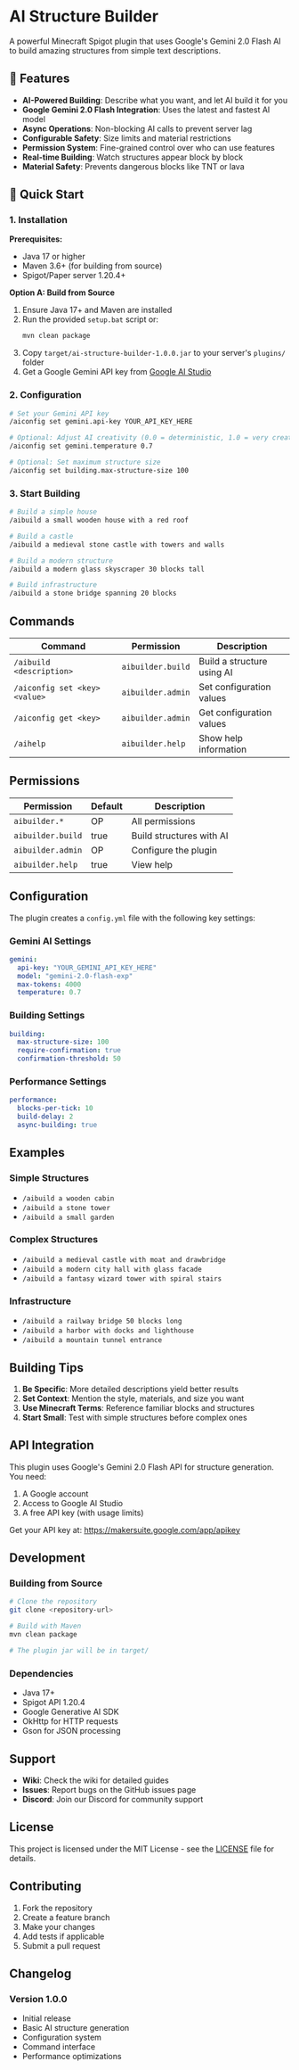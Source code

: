 # AI Structure Builder

A powerful Minecraft Spigot plugin that uses Google's Gemini 2.0 Flash AI to build amazing structures from simple text descriptions.

## 🌟 Features

- **AI-Powered Building**: Describe what you want, and let AI build it for you
- **Google Gemini 2.0 Flash Integration**: Uses the latest and fastest AI model
- **Async Operations**: Non-blocking AI calls to prevent server lag
- **Configurable Safety**: Size limits and material restrictions
- **Permission System**: Fine-grained control over who can use features
- **Real-time Building**: Watch structures appear block by block
- **Material Safety**: Prevents dangerous blocks like TNT or lava

## 🚀 Quick Start

### 1. Installation

**Prerequisites:**
- Java 17 or higher
- Maven 3.6+ (for building from source)
- Spigot/Paper server 1.20.4+

**Option A: Build from Source**
1. Ensure Java 17+ and Maven are installed
2. Run the provided `setup.bat` script or:
   ```bash
   mvn clean package
   ```
3. Copy `target/ai-structure-builder-1.0.0.jar` to your server's `plugins/` folder
4. Get a Google Gemini API key from [Google AI Studio](https://makersuite.google.com/app/apikey)

### 2. Configuration

```bash
# Set your Gemini API key
/aiconfig set gemini.api-key YOUR_API_KEY_HERE

# Optional: Adjust AI creativity (0.0 = deterministic, 1.0 = very creative)
/aiconfig set gemini.temperature 0.7

# Optional: Set maximum structure size
/aiconfig set building.max-structure-size 100
```

### 3. Start Building

```bash
# Build a simple house
/aibuild a small wooden house with a red roof

# Build a castle
/aibuild a medieval stone castle with towers and walls

# Build a modern structure
/aibuild a modern glass skyscraper 30 blocks tall

# Build infrastructure
/aibuild a stone bridge spanning 20 blocks
```

## Commands

| Command | Permission | Description |
|---------|------------|-------------|
| `/aibuild <description>` | `aibuilder.build` | Build a structure using AI |
| `/aiconfig set <key> <value>` | `aibuilder.admin` | Set configuration values |
| `/aiconfig get <key>` | `aibuilder.admin` | Get configuration values |
| `/aihelp` | `aibuilder.help` | Show help information |

## Permissions

| Permission | Default | Description |
|------------|---------|-------------|
| `aibuilder.*` | OP | All permissions |
| `aibuilder.build` | true | Build structures with AI |
| `aibuilder.admin` | OP | Configure the plugin |
| `aibuilder.help` | true | View help |

## Configuration

The plugin creates a `config.yml` file with the following key settings:

### Gemini AI Settings
```yaml
gemini:
  api-key: "YOUR_GEMINI_API_KEY_HERE"
  model: "gemini-2.0-flash-exp"
  max-tokens: 4000
  temperature: 0.7
```

### Building Settings
```yaml
building:
  max-structure-size: 100
  require-confirmation: true
  confirmation-threshold: 50
```

### Performance Settings
```yaml
performance:
  blocks-per-tick: 10
  build-delay: 2
  async-building: true
```

## Examples

### Simple Structures
- `/aibuild a wooden cabin`
- `/aibuild a stone tower`
- `/aibuild a small garden`

### Complex Structures
- `/aibuild a medieval castle with moat and drawbridge`
- `/aibuild a modern city hall with glass facade`
- `/aibuild a fantasy wizard tower with spiral stairs`

### Infrastructure
- `/aibuild a railway bridge 50 blocks long`
- `/aibuild a harbor with docks and lighthouse`
- `/aibuild a mountain tunnel entrance`

## Building Tips

1. **Be Specific**: More detailed descriptions yield better results
2. **Set Context**: Mention the style, materials, and size you want
3. **Use Minecraft Terms**: Reference familiar blocks and structures
4. **Start Small**: Test with simple structures before complex ones

## API Integration

This plugin uses Google's Gemini 2.0 Flash API for structure generation. You need:

1. A Google account
2. Access to Google AI Studio
3. A free API key (with usage limits)

Get your API key at: https://makersuite.google.com/app/apikey

## Development

### Building from Source

```bash
# Clone the repository
git clone <repository-url>

# Build with Maven
mvn clean package

# The plugin jar will be in target/
```

### Dependencies

- Java 17+
- Spigot API 1.20.4
- Google Generative AI SDK
- OkHttp for HTTP requests
- Gson for JSON processing

## Support

- **Wiki**: Check the wiki for detailed guides
- **Issues**: Report bugs on the GitHub issues page
- **Discord**: Join our Discord for community support

## License

This project is licensed under the MIT License - see the [LICENSE](LICENSE) file for details.

## Contributing

1. Fork the repository
2. Create a feature branch
3. Make your changes
4. Add tests if applicable
5. Submit a pull request

## Changelog

### Version 1.0.0
- Initial release
- Basic AI structure generation
- Configuration system
- Command interface
- Performance optimizations
